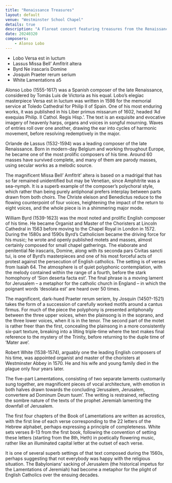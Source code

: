 ```yaml
---
title: "Renaissance Treasures"
layout: default
venue: "Westminster School Chapel"
details: true
description: "A Floreat concert featuring treasures from the Renaissance period, showcasing the golden age of choral polyphony."
date: 20240320
composers:
    - Alonso Lobo
---
```


- Lobo Versa est in luctum
- Lassus Missa Bell’ Amfitrit altera
- Byrd Ne irascaris Domine
- Josquin Praeter rerum serium
- White Lamentations a5

Alonso Lobo (1555-1617) was a Spanish composer of the late Renaissance, considered by Tomás Luis de Victoria as his equal. Lobo’s elegiac masterpiece Versa est in luctum was written in 1598 for the memorial service at Toledo Cathedral for Philip II of Spain. One of his most enduring works, it was published in his Liber primus missarum of 1602, headed ‘Ad exequias Philip. II Cathol. Regis Hisp.’. The text is an exquisite and evocative imagery of heavenly harps, organs and voices in songful mourning. Waves of entries roll over one another, drawing the ear into cycles of harmonic movement, before resolving redemptively in the major.

Orlande de Lassus (1532-1594) was a leading composer of the late Renaissance. Born in modern-day Belgium and working throughout Europe, he became one of the most prolific composers of his time. Around 60 masses have survived complete, and many of them are parody masses, using secular works as a melodic source.

The magnificent Missa Bell’ Amfitrit’ altera is based on a madrigal that has so far remained unidentified but may be Venetian, since Amphitrite was a sea-nymph.  It is a superb example of the composer’s polychoral style, which rather than being purely antiphonal prefers interplay between parts drawn from both choirs.  The Christe eleison and Benedictus reduce to the flowing counterpoint of four voices, heightening the impact of the return to eight voices, and the whole piece is in a shimmering major mode.

William Byrd (1539-1623) was the most noted and prolific English composer of his time.  He became Organist and Master of the Choristers at Lincoln Cathedral in 1563 before moving to the Chapel Royal in London in 1572. During the 1580s and 1590s Byrd’s Catholicism became the driving force for his music; he wrote and openly published motets and masses, almost certainly composed for small chapel gatherings.  The elaborate and penitential Ne irascaris, Domine, along with its seconda pars Civitas sancti tui, is one of Byrd’s masterpieces and one of his most forceful acts of protest against the persecution of English catholics. The setting is of verses from Isaiah 64.  The atmosphere is of quiet polyphonic contemplation, with the melody contained within the range of a fourth, before the stark homophony of ‘Sion deserta facta est’. The final phrase is a moving lament for Jerusalem – a metaphor for the catholic church in England – in which the poignant words ‘desolata est’ are heard over 50 times.

The magnificent, dark-hued Praeter rerum seriem, by Josquin (1450?-1521) takes the form of a succession of carefully worked motifs around a cantus firmus. For much of the piece the polyphony is presented antiphonally between the three upper voices, when the plainsong is in the soprano, and the three lower voices, when it is in the tenor. The second part of the motet is rather freer than the first, concealing the plainsong in a more consistently six-part texture, breaking into a lilting triple-time where the text makes final reference to the mystery of the Trinity, before returning to the duple time of ‘Mater ave’.

Robert White (1538-1574), arguably one the leading English composers of his time, was appointed organist and master of the choristers at Westminster Abbey in 1570. He and his wife and young family died in the plague only four years later.

The five-part Lamentations, consisting of two separate laments customarily sung together, are magnificent pieces of vocal architecture, with emotion in both halves drawn towards the concluding ‘Jerusalem, Jerusalem, convertere ad Dominum Deum tuum’.  The writing is restrained, reflecting the sombre nature of the texts of the prophet Jeremiah lamenting the downfall of Jerusalem.

The first four chapters of the Book of Lamentations are written as acrostics, with the first line of each verse corresponding to the 22 letters of the Hebrew alphabet, perhaps expressing a principle of completeness.  White sets verses 8-13 from the first book, following the convention of setting these letters (starting from the 8th, Heth) in poetically flowering music, rather like an illuminated capital letter at the outset of each verse.

It is one of several superb settings of that text composed during the 1560s, perhaps suggesting that not everybody was happy with the religious situation.  The Babylonians’ sacking of Jerusalem (the historical impetus for the Lamentations of Jeremiah) had become a metaphor for the plight of English Catholics over the ensuing decades.

